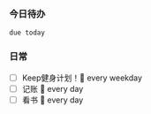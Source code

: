 ### 今日待办
```tasks
due today
```






### 日常
- [ ] Keep健身计划！🔁 every weekday 
- [ ] 记账 🔁 every day
- [ ] 看书 🔁 every day
